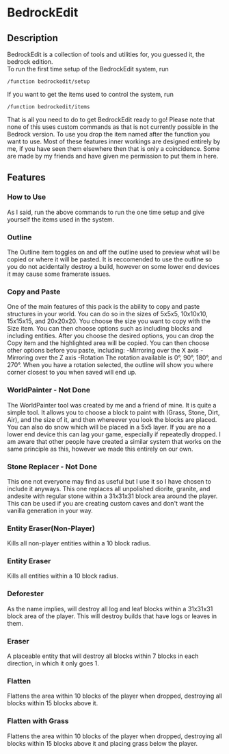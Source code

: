 # BedrockEdit
## Description
BedrockEdit is a collection of tools and utilities for, you guessed it, the bedrock edition.\
To run the first time setup of the BedrockEdit system, run
```
/function bedrockedit/setup
```
If you want to get the items used to control the system, run
```
/function bedrockedit/items
```
That is all you need to do to get BedrockEdit ready to go! Please note that none of this uses custom commands as that is not currently possible in the Bedrock version. To use you drop the item named after the function you want to use. Most of these features inner workings are designed entirely by me, if you have seen them elsewhere then that is only a coincidence. Some are made by my friends and have given me permission to put them in here.
## Features
### How to Use
As I said, run the above commands to run the one time setup and give yourself the items used in the system. 
### Outline
The Outline item toggles on and off the outline used to preview what will be copied or where it will be pasted. It is reccomended to use the outline so you do not acidentally destroy a build, however on some lower end devices it may cause some framerate issues.
### Copy and Paste
One of the main features of this pack is the ability to copy and paste structures in your world. You can do so in the sizes of 5x5x5, 10x10x10, 15x15x15, and 20x20x20. You choose the size you want to copy with the Size item. You can then choose options such as including blocks and including entities. After you choose the desired options, you can drop the Copy item and the highlighted area will be copied. You can then choose other options before you paste, including:
-Mirroring over the X axis
-Mirroring over the Z axis
-Rotation
The rotation available is 0°, 90°, 180°, and 270°. When you have a rotation selected, the outline will show you where corner closest to you when saved will end up.
### WorldPainter - Not Done
The WorldPainter tool was created by me and a friend of mine. It is quite a simple tool. It allows you to choose a block to paint with (Grass, Stone, Dirt, Air), and the size of it, and then whereever you look the blocks are placed. You can also do snow which will be placed in a 5x5 layer. If you are no a lower end device this can lag your game, especially if repeatedly dropped. I am aware that other people have created a similar system that works on the same principle as this, however we made this entirely on our own.
### Stone Replacer - Not Done
This one not everyone may find as useful but I use it so I have chosen to include it anyways. This one replaces all unpolished diorite, granite, and andesite with regular stone within a 31x31x31 block area around the player. This can be used if you are creating custom caves and don't want the vanilla generation in your way.
### Entity Eraser(Non-Player)
Kills all non-player entities within a 10 block radius.
### Entity Eraser
Kills all entities within a 10 block radius.
### Deforester
As the name implies, will destroy all log and leaf blocks within a 31x31x31 block area of the player. This will destroy builds that have logs or leaves in them.
### Eraser
A placeable entity that will destroy all blocks within 7 blocks in each direction, in which it only goes 1.
### Flatten
Flattens the area within 10 blocks of the player when dropped, destroying all blocks within 15 blocks above it.
### Flatten with Grass
Flattens the area within 10 blocks of the player when dropped, destroying all blocks within 15 blocks above it and placing grass below the player.
